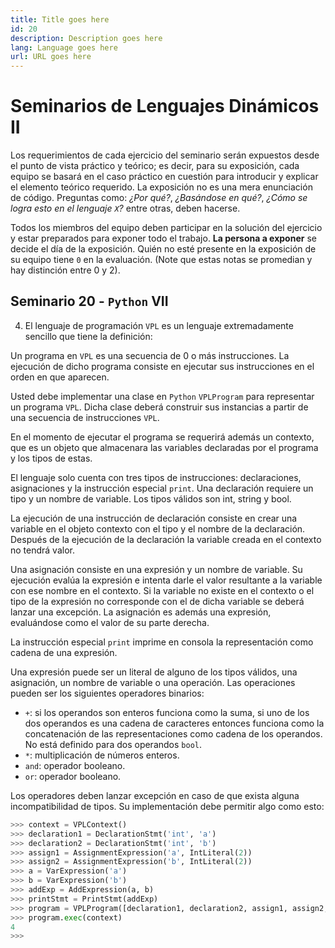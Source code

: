 ```yaml
---
title: Title goes here
id: 20
description: Description goes here
lang: Language goes here
url: URL goes here
---
```


# Seminarios de Lenguajes Dinámicos II

Los requerimientos de cada ejercicio del seminario serán expuestos 
desde el punto de vista práctico y teórico; es decir, para su 
exposición, cada equipo se basará en el caso práctico en cuestión para 
introducir y explicar el elemento teórico requerido. La exposición no 
es una mera enunciación de código. Preguntas como: _¿Por qué?_, 
_¿Basándose en qué?_, _¿Cómo se logra esto en el lenguaje `X`?_ entre 
otras, deben hacerse.

Todos los miembros del equipo deben participar en la solución del 
ejercicio y estar preparados para exponer todo el trabajo. **La persona 
a exponer** se decide el día de la exposición. Quién no esté presente 
en la exposición de su equipo tiene `0` en la evaluación. (Note que 
estas notas se promedian y hay distinción entre 0 y 2).

## Seminario 20 - `Python` VII

4. El lenguaje de programación `VPL` es un lenguaje extremadamente 
sencillo que tiene la definición:

Un programa en `VPL` es una secuencia de 0 o más instrucciones. La 
ejecución de dicho programa consiste en ejecutar sus instrucciones en 
el orden en que aparecen. 

Usted debe implementar una clase en `Python` 
`VPLProgram` para representar un programa `VPL`. Dicha clase deberá 
construir sus instancias a partir de una secuencia de instrucciones 
`VPL`. 

En el momento de ejecutar el programa se requerirá además  un 
contexto, que es un objeto que almacenara las variables declaradas por 
el programa y los tipos de estas.

El lenguaje solo cuenta con tres tipos de instrucciones: 
declaraciones, asignaciones y la instrucción especial `print`. 
Una declaración requiere un tipo y un nombre de variable. Los tipos 
válidos son int, string y bool. 

La ejecución de una instrucción de 
declaración consiste en crear una variable en el objeto contexto con el 
tipo y el nombre de la declaración. Después de la ejecución de la 
declaración la variable creada en el contexto no tendrá valor. 

Una asignación consiste en una expresión y un nombre de variable. Su 
ejecución evalúa la expresión e intenta darle el valor resultante a la 
variable con ese nombre en el contexto. Si la variable no existe en el 
contexto o el tipo de la expresión no corresponde con el de dicha 
variable se deberá lanzar una excepción. La asignación es además una 
expresión, evaluándose como el valor de su parte derecha.

La instrucción especial `print` imprime en consola la representación 
como cadena de una expresión.

Una expresión puede ser un literal de alguno de los tipos válidos, una 
asignación, un nombre de variable o una operación. Las operaciones 
pueden ser los siguientes operadores binarios:

* `+`: si los operandos son enteros funciona como la suma, 
    si uno de los dos operandos es una cadena de caracteres 
    entonces funciona como la concatenación de las 
    representaciones como cadena de los operandos. No 
    está definido para dos operandos `bool`.
* `*`: multiplicación de números enteros.
* `and`: operador booleano.
* `or`: operador booleano.

Los operadores deben lanzar excepción en caso de que exista alguna 
incompatibilidad de tipos. 
Su implementación debe permitir algo como esto:

```python
>>> context = VPLContext()
>>> declaration1 = DeclarationStmt('int', 'a')
>>> declaration2 = DeclarationStmt('int', 'b')
>>> assign1 = AssignmentExpression('a', IntLiteral(2))
>>> assign2 = AssignmentExpression('b', IntLiteral(2))
>>> a = VarExpression('a')
>>> b = VarExpression('b')
>>> addExp = AddExpression(a, b) 
>>> printStmt = PrintStmt(addExp) 
>>> program = VPLProgram([declaration1, declaration2, assign1, assign2, printStmt]) 
>>> program.exec(context)
4
>>> 
```
